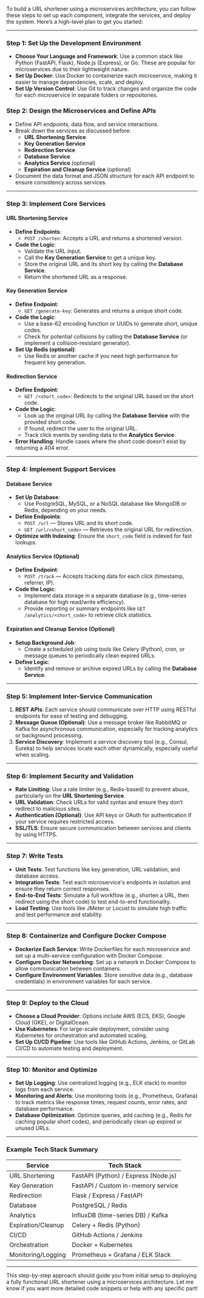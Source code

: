 To build a URL shortener using a microservices architecture, you can follow these steps to set up each component, integrate the services, and deploy the system. Here’s a high-level plan to get you started:

---

### Step 1: **Set Up the Development Environment**
   - **Choose Your Language and Framework**: Use a common stack like Python (FastAPI, Flask), Node.js (Express), or Go. These are popular for microservices due to their lightweight nature.
   - **Set Up Docker**: Use Docker to containerize each microservice, making it easier to manage dependencies, scale, and deploy.
   - **Set Up Version Control**: Use Git to track changes and organize the code for each microservice in separate folders or repositories.

### Step 2: **Design the Microservices and Define APIs**
   - Define API endpoints, data flow, and service interactions.
   - Break down the services as discussed before:
     - **URL Shortening Service**
     - **Key Generation Service**
     - **Redirection Service**
     - **Database Service**
     - **Analytics Service** (optional)
     - **Expiration and Cleanup Service** (optional)
   - Document the data format and JSON structure for each API endpoint to ensure consistency across services.

---

### Step 3: **Implement Core Services**

#### **URL Shortening Service**
   - **Define Endpoints**:
     - `POST /shorten`: Accepts a URL and returns a shortened version.
   - **Code the Logic**:
     - Validate the URL input.
     - Call the **Key Generation Service** to get a unique key.
     - Store the original URL and its short key by calling the **Database Service**.
     - Return the shortened URL as a response.

#### **Key Generation Service**
   - **Define Endpoint**:
     - `GET /generate-key`: Generates and returns a unique short code.
   - **Code the Logic**:
     - Use a base-62 encoding function or UUIDs to generate short, unique codes.
     - Check for potential collisions by calling the **Database Service** (or implement a collision-resistant generator).
   - **Set Up Redis (optional)**:
     - Use Redis or another cache if you need high performance for frequent key generation.

#### **Redirection Service**
   - **Define Endpoint**:
     - `GET /<short_code>`: Redirects to the original URL based on the short code.
   - **Code the Logic**:
     - Look up the original URL by calling the **Database Service** with the provided short code.
     - If found, redirect the user to the original URL.
     - Track click events by sending data to the **Analytics Service**.
   - **Error Handling**: Handle cases where the short code doesn’t exist by returning a 404 error.

---

### Step 4: **Implement Support Services**

#### **Database Service**
   - **Set Up Database**:
     - Use PostgreSQL, MySQL, or a NoSQL database like MongoDB or Redis, depending on your needs.
   - **Define Endpoints**:
     - `POST /url` — Stores URL and its short code.
     - `GET /url/<short_code>` — Retrieves the original URL for redirection.
   - **Optimize with Indexing**: Ensure the `short_code` field is indexed for fast lookups.

#### **Analytics Service** (Optional)
   - **Define Endpoint**:
     - `POST /track` — Accepts tracking data for each click (timestamp, referrer, IP).
   - **Code the Logic**:
     - Implement data storage in a separate database (e.g., time-series database for high read/write efficiency).
     - Provide reporting or summary endpoints like `GET /analytics/<short_code>` to retrieve click statistics.

#### **Expiration and Cleanup Service** (Optional)
   - **Setup Background Job**:
     - Create a scheduled job using tools like Celery (Python), cron, or message queues to periodically clean expired URLs.
   - **Define Logic**:
     - Identify and remove or archive expired URLs by calling the **Database Service**.

---

### Step 5: **Implement Inter-Service Communication**

1. **REST APIs**: Each service should communicate over HTTP using RESTful endpoints for ease of testing and debugging.
2. **Message Queue (Optional)**: Use a message broker like RabbitMQ or Kafka for asynchronous communication, especially for tracking analytics or background processing.
3. **Service Discovery**: Implement a service discovery tool (e.g., Consul, Eureka) to help services locate each other dynamically, especially useful when scaling.

---

### Step 6: **Implement Security and Validation**

   - **Rate Limiting**: Use a rate limiter (e.g., Redis-based) to prevent abuse, particularly on the **URL Shortening Service**.
   - **URL Validation**: Check URLs for valid syntax and ensure they don’t redirect to malicious sites.
   - **Authentication (Optional)**: Use API keys or OAuth for authentication if your service requires restricted access.
   - **SSL/TLS**: Ensure secure communication between services and clients by using HTTPS.

---

### Step 7: **Write Tests**

   - **Unit Tests**: Test functions like key generation, URL validation, and database access.
   - **Integration Tests**: Test each microservice's endpoints in isolation and ensure they return correct responses.
   - **End-to-End Tests**: Simulate a full workflow (e.g., shorten a URL, then redirect using the short code) to test end-to-end functionality.
   - **Load Testing**: Use tools like JMeter or Locust to simulate high traffic and test performance and stability.

---

### Step 8: **Containerize and Configure Docker Compose**

   - **Dockerize Each Service**: Write Dockerfiles for each microservice and set up a multi-service configuration with Docker Compose.
   - **Configure Docker Networking**: Set up a network in Docker Compose to allow communication between containers.
   - **Configure Environment Variables**: Store sensitive data (e.g., database credentials) in environment variables for each service.

---

### Step 9: **Deploy to the Cloud**

   - **Choose a Cloud Provider**: Options include AWS (ECS, EKS), Google Cloud (GKE), or DigitalOcean.
   - **Use Kubernetes**: For large-scale deployment, consider using Kubernetes for orchestration and automated scaling.
   - **Set Up CI/CD Pipeline**: Use tools like GitHub Actions, Jenkins, or GitLab CI/CD to automate testing and deployment.

---

### Step 10: **Monitor and Optimize**

   - **Set Up Logging**: Use centralized logging (e.g., ELK stack) to monitor logs from each service.
   - **Monitoring and Alerts**: Use monitoring tools (e.g., Prometheus, Grafana) to track metrics like response times, request counts, error rates, and database performance.
   - **Database Optimization**: Optimize queries, add caching (e.g., Redis for caching popular short codes), and periodically clean up expired or unused URLs.

---

### Example Tech Stack Summary

| Service              | Tech Stack                             |
|----------------------|----------------------------------------|
| URL Shortening       | FastAPI (Python) / Express (Node.js)  |
| Key Generation       | FastAPI / Custom in-memory service    |
| Redirection          | Flask / Express / FastAPI             |
| Database             | PostgreSQL / Redis                    |
| Analytics            | InfluxDB (time-series DB) / Kafka     |
| Expiration/Cleanup   | Celery + Redis (Python)               |
| CI/CD                | GitHub Actions / Jenkins              |
| Orchestration        | Docker + Kubernetes                   |
| Monitoring/Logging   | Prometheus + Grafana / ELK Stack      |

---

This step-by-step approach should guide you from initial setup to deploying a fully functional URL shortener using a microservices architecture. Let me know if you want more detailed code snippets or help with any specific part!